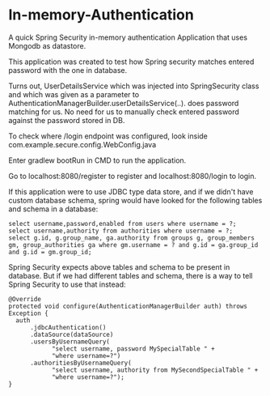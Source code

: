 # In-memory-Authentication

A quick Spring Security in-memory authentication Application that uses Mongodb as datastore.

This application was created to test how Spring security matches entered password with the one in database. 

Turns out, UserDetailsService which was injected into SpringSecurity class and 
which was given as a parameter to AuthenticationManagerBuilder.userDetailsService(..). does password matching for us.
No need for us to manually check entered password against the password stored in DB.

To check where /login endpoint was configured, look inside com.example.secure.config.WebConfig.java

Enter gradlew bootRun in CMD to run the application. 

Go to localhost:8080/register to register and localhost:8080/login to login. 

If this application were to use JDBC type data store, and if we didn't have custom database schema, spring would have looked for the following tables and schema in a database:

    select username,password,enabled from users where username = ?;
    select username,authority from authorities where username = ?;
    select g.id, g.group_name, ga.authority from groups g, group_members gm, group_authorities ga where gm.username = ? and g.id = ga.group_id and g.id = gm.group_id;

Spring Security expects above tables and schema to be present in database. But if we had different tables and schema, there is a way to tell Spring Security to use that instead:

    @Override
    protected void configure(AuthenticationManagerBuilder auth) throws Exception {
      auth
          .jdbcAuthentication()
          .dataSource(dataSource)
          .usersByUsernameQuery(
                "select username, password MySpecialTable " +
                "where username=?")
          .authoritiesByUsernameQuery(
                "select username, authority from MySecondSpecialTable " +
                "where username=?");
    }
